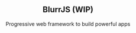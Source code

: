<p align="center">
 <h2 align="center">BlurrJS (WIP)</h2>
 <p align="center">Progressive web framework to build powerful apps</p>
</p>
